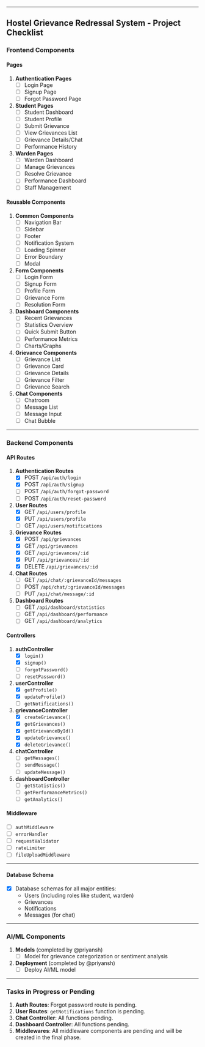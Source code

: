 
---

## **Hostel Grievance Redressal System - Project Checklist**

### **Frontend Components**

#### **Pages**
1. **Authentication Pages**
   - [ ] Login Page
   - [ ] Signup Page
   - [ ] Forgot Password Page

2. **Student Pages**
   - [ ] Student Dashboard
   - [ ] Student Profile
   - [ ] Submit Grievance
   - [ ] View Grievances List
   - [ ] Grievance Details/Chat
   - [ ] Performance History

3. **Warden Pages**
   - [ ] Warden Dashboard
   - [ ] Manage Grievances
   - [ ] Resolve Grievance
   - [ ] Performance Dashboard
   - [ ] Staff Management

#### **Reusable Components**
1. **Common Components**
   - [ ] Navigation Bar
   - [ ] Sidebar
   - [ ] Footer
   - [ ] Notification System
   - [ ] Loading Spinner
   - [ ] Error Boundary
   - [ ] Modal

2. **Form Components**
   - [ ] Login Form
   - [ ] Signup Form
   - [ ] Profile Form
   - [ ] Grievance Form
   - [ ] Resolution Form

3. **Dashboard Components**
   - [ ] Recent Grievances
   - [ ] Statistics Overview
   - [ ] Quick Submit Button
   - [ ] Performance Metrics
   - [ ] Charts/Graphs

4. **Grievance Components**
   - [ ] Grievance List
   - [ ] Grievance Card
   - [ ] Grievance Details
   - [ ] Grievance Filter
   - [ ] Grievance Search

5. **Chat Components**
   - [ ] Chatroom
   - [ ] Message List
   - [ ] Message Input
   - [ ] Chat Bubble

---

### **Backend Components**

#### **API Routes**
1. **Authentication Routes**
   - [x] POST `/api/auth/login`
   - [x] POST `/api/auth/signup`
   - [ ] POST `/api/auth/forgot-password`
   - [ ] POST `/api/auth/reset-password`

2. **User Routes**
   - [x] GET `/api/users/profile`
   - [x] PUT `/api/users/profile`
   - [ ] GET `/api/users/notifications`

3. **Grievance Routes**
   - [x] POST `/api/grievances`
   - [x] GET `/api/grievances`
   - [x] GET `/api/grievances/:id`
   - [x] PUT `/api/grievances/:id`
   - [x] DELETE `/api/grievances/:id`

4. **Chat Routes**
   - [ ] GET `/api/chat/:grievanceId/messages`
   - [ ] POST `/api/chat/:grievanceId/messages`
   - [ ] PUT `/api/chat/message/:id`

5. **Dashboard Routes**
   - [ ] GET `/api/dashboard/statistics`
   - [ ] GET `/api/dashboard/performance`
   - [ ] GET `/api/dashboard/analytics`

#### **Controllers**
1. **authController**
   - [x] `login()`
   - [x] `signup()`
   - [ ] `forgotPassword()`
   - [ ] `resetPassword()`

2. **userController**
   - [x] `getProfile()`
   - [x] `updateProfile()`
   - [ ] `getNotifications()`

3. **grievanceController**
   - [x] `createGrievance()`
   - [x] `getGrievances()`
   - [x] `getGrievanceById()`
   - [x] `updateGrievance()`
   - [x] `deleteGrievance()`

4. **chatController**
   - [ ] `getMessages()`
   - [ ] `sendMessage()`
   - [ ] `updateMessage()`

5. **dashboardController**
   - [ ] `getStatistics()`
   - [ ] `getPerformanceMetrics()`
   - [ ] `getAnalytics()`

#### **Middleware**
- [ ] `authMiddleware`
- [ ] `errorHandler`
- [ ] `requestValidator`
- [ ] `rateLimiter`
- [ ] `fileUploadMiddleware`

---

#### **Database Schema**
- [x] Database schemas for all major entities:
  - Users (including roles like student, warden)
  - Grievances
  - Notifications
  - Messages (for chat)


---

### **AI/ML Components**
1. **Models** (completed by @priyansh)
   - [ ] Model for grievance categorization or sentiment analysis
2. **Deployment** (completed by @priyansh)
   - [ ] Deploy AI/ML model

---

### **Tasks in Progress or Pending**
1. **Auth Routes**: Forgot password route is pending.
2. **User Routes**: `getNotifications` function is pending.
3. **Chat Controller**: All functions pending.
4. **Dashboard Controller**: All functions pending.
5. **Middlewares**: All middleware components are pending and will be created in the final phase. 

